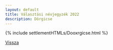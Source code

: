 ```yaml
---
layout: default
title: Választási névjegyzék 2022
description: Dörgicse
---
```


{% include settlementHTMLs/Dooxrgicse.html %}

[Vissza](./)